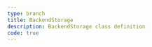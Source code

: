 ```yaml
---
type: branch
title: BackendStorage
description: BackendStorage class definition
code: true
---
```

<RedirectToFirstChild />
